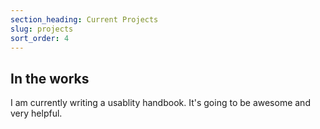```yaml
---
section_heading: Current Projects
slug: projects
sort_order: 4
---
```


## In the works

I am currently writing a usablity handbook. It's going to be awesome and very helpful. 
